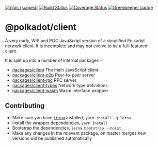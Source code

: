 [![npm (scoped)](https://img.shields.io/npm/v/@polkadot/client.svg)](https://www.npmjs.com/package/@polkadot/client)
[![Build Status](https://travis-ci.org/polkadot-js/client.svg?branch=master)](https://travis-ci.org/polkadot-js/client)
[![Coverage Status](https://coveralls.io/repos/github/polkadot-js/client/badge.svg?branch=master)](https://coveralls.io/github/polkadot-js/client?branch=master)
[![Greenkeeper badge](https://badges.greenkeeper.io/polkadot-js/client.svg)](https://greenkeeper.io/)

# @polkadot/client

A very early, WIP and POC JavaScript version of a simplified Polkadot network client. It is incomplete and may not evolve to be a full-featured client.

It is split up into a number of internal packages -

- [packages/client](packages/client/) The main JavaScript client
- [packages/client-p2p](packages/client-p2p/) Peer-to-peer server
- [packages/client-rpc](packages/client-rpc/) RPC server
- [packages/client-types](packages/client-types/) Network type definitions
- [packages/client-wasm](packages/client-rpc/) Wasm interface wrapper

## Contributing

- Make sure you have [Lerna](https://lernajs.io/) installed, `yarn install -g lerna`
- Install the wrapper dependencies, `yarn install`
- Bootstrap the dependencies, `lerna bootstrap --hoist`
- Make any changes in the relevant package, on master merges new versions will be published automatically
